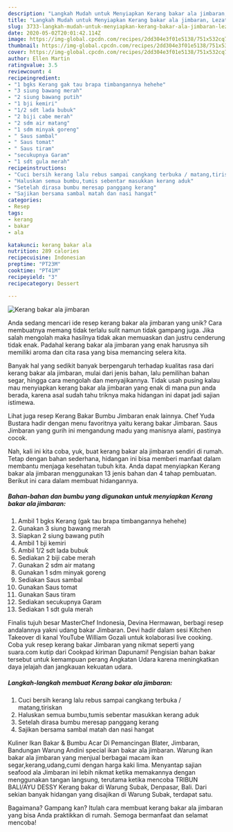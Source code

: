 ```yaml
---
description: "Langkah Mudah untuk Menyiapkan Kerang bakar ala jimbaran, Lezat"
title: "Langkah Mudah untuk Menyiapkan Kerang bakar ala jimbaran, Lezat"
slug: 3733-langkah-mudah-untuk-menyiapkan-kerang-bakar-ala-jimbaran-lezat
date: 2020-05-02T20:01:42.114Z
image: https://img-global.cpcdn.com/recipes/2dd304e3f01e5138/751x532cq70/kerang-bakar-ala-jimbaran-foto-resep-utama.jpg
thumbnail: https://img-global.cpcdn.com/recipes/2dd304e3f01e5138/751x532cq70/kerang-bakar-ala-jimbaran-foto-resep-utama.jpg
cover: https://img-global.cpcdn.com/recipes/2dd304e3f01e5138/751x532cq70/kerang-bakar-ala-jimbaran-foto-resep-utama.jpg
author: Ellen Martin
ratingvalue: 3.5
reviewcount: 4
recipeingredient:
- "1 bgks Kerang gak tau brapa timbangannya hehehe"
- "3 siung bawang merah"
- "2 siung bawang putih"
- "1 bji kemiri"
- "1/2 sdt lada bubuk"
- "2 biji cabe merah"
- "2 sdm air matang"
- "1 sdm minyak goreng"
- " Saus sambal"
- " Saus tomat"
- " Saus tiram"
- "secukupnya Garam"
- "1 sdt gula merah"
recipeinstructions:
- "Cuci bersih kerang lalu rebus sampai cangkang terbuka / matang,tiriskan"
- "Haluskan semua bumbu,tumis sebentar masukkan kerang aduk"
- "Setelah dirasa bumbu meresap panggang kerang"
- "Sajikan bersama sambal matah dan nasi hangat"
categories:
- Resep
tags:
- kerang
- bakar
- ala

katakunci: kerang bakar ala 
nutrition: 289 calories
recipecuisine: Indonesian
preptime: "PT23M"
cooktime: "PT41M"
recipeyield: "3"
recipecategory: Dessert

---
```



![Kerang bakar ala jimbaran](https://img-global.cpcdn.com/recipes/2dd304e3f01e5138/751x532cq70/kerang-bakar-ala-jimbaran-foto-resep-utama.jpg)

Anda sedang mencari ide resep kerang bakar ala jimbaran yang unik? Cara membuatnya memang tidak terlalu sulit namun tidak gampang juga. Jika salah mengolah maka hasilnya tidak akan memuaskan dan justru cenderung tidak enak. Padahal kerang bakar ala jimbaran yang enak harusnya sih memiliki aroma dan cita rasa yang bisa memancing selera kita.

Banyak hal yang sedikit banyak berpengaruh terhadap kualitas rasa dari kerang bakar ala jimbaran, mulai dari jenis bahan, lalu pemilihan bahan segar, hingga cara mengolah dan menyajikannya. Tidak usah pusing kalau mau menyiapkan kerang bakar ala jimbaran yang enak di mana pun anda berada, karena asal sudah tahu triknya maka hidangan ini dapat jadi sajian istimewa.

Lihat juga resep Kerang Bakar Bumbu Jimbaran enak lainnya. Chef Yuda Bustara hadir dengan menu favoritnya yaitu kerang bakar Jimbaran. Saus Jimbaran yang gurih ini mengandung madu yang manisnya alami, pastinya cocok.


Nah, kali ini kita coba, yuk, buat kerang bakar ala jimbaran sendiri di rumah. Tetap dengan bahan sederhana, hidangan ini bisa memberi manfaat dalam membantu menjaga kesehatan tubuh kita. Anda dapat menyiapkan Kerang bakar ala jimbaran menggunakan 13 jenis bahan dan 4 tahap pembuatan. Berikut ini cara dalam membuat hidangannya.

<!--inarticleads1-->

##### Bahan-bahan dan bumbu yang digunakan untuk menyiapkan Kerang bakar ala jimbaran:

1. Ambil 1 bgks Kerang (gak tau brapa timbangannya hehehe)
1. Gunakan 3 siung bawang merah
1. Siapkan 2 siung bawang putih
1. Ambil 1 bji kemiri
1. Ambil 1/2 sdt lada bubuk
1. Sediakan 2 biji cabe merah
1. Gunakan 2 sdm air matang
1. Gunakan 1 sdm minyak goreng
1. Sediakan  Saus sambal
1. Gunakan  Saus tomat
1. Gunakan  Saus tiram
1. Sediakan secukupnya Garam
1. Sediakan 1 sdt gula merah


Finalis tujuh besar MasterChef Indonesia, Devina Hermawan, berbagi resep andalannya yakni udang bakar Jimbaran. Devi hadir dalam sesi Kitchen Takeover di kanal YouTube William Gozali untuk kolaborasi live cooking. Coba yuk resep kerang bakar Jimbaran yang nikmat seperti yang suara.com kutip dari Cookpad kiriman Dapunami! Pengisian bahan bakar tersebut untuk kemampuan perang Angkatan Udara karena meningkatkan daya jelajah dan jangkauan kekuatan udara. 

<!--inarticleads2-->

##### Langkah-langkah membuat Kerang bakar ala jimbaran:

1. Cuci bersih kerang lalu rebus sampai cangkang terbuka / matang,tiriskan
1. Haluskan semua bumbu,tumis sebentar masukkan kerang aduk
1. Setelah dirasa bumbu meresap panggang kerang
1. Sajikan bersama sambal matah dan nasi hangat


Kuliner Ikan Bakar &amp; Bumbu Acar Di Pemancingan Blater, Jimbaran, Bandungan Warung Andini special ikan bakar ala jimbaran. Warung ikan bakar ala jimbaran yang menjual berbagai macam ikan segar,kerang,udang,cumi dengan harga kaki lima. Menyantap sajian seafood ala Jimbaran ini lebih nikmat ketika memakannya dengan menggunakan tangan langsung, terutama ketika mencoba TRIBUN BALI/AYU DESSY Kerang bakar di Warung Subak, Denpasar, Bali. Dari sekian banyak hidangan yang disajikan di Warung Subak, terdapat satu. 

Bagaimana? Gampang kan? Itulah cara membuat kerang bakar ala jimbaran yang bisa Anda praktikkan di rumah. Semoga bermanfaat dan selamat mencoba!
